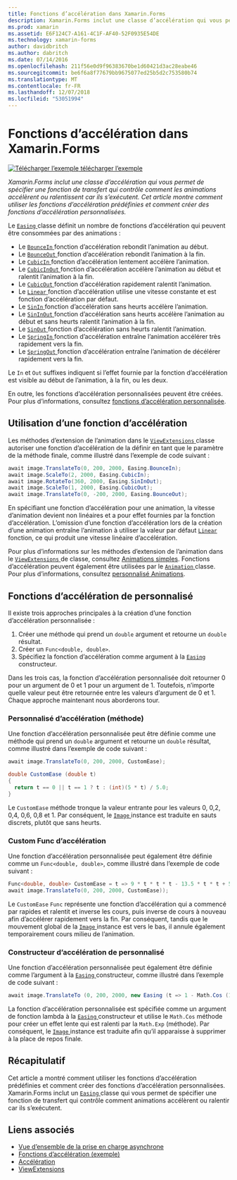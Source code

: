 ```yaml
---
title: Fonctions d’accélération dans Xamarin.Forms
description: Xamarin.Forms inclut une classe d’accélération qui vous permet de spécifier une fonction de transfert qui contrôle comment les animations accélèrent ou ralentissent car ils s’exécutent. Cet article montre comment utiliser les fonctions d’accélération prédéfinies et comment créer des fonctions d’accélération personnalisées.
ms.prod: xamarin
ms.assetid: E6F124C7-A161-4C1F-AF40-52F0935E54DE
ms.technology: xamarin-forms
author: davidbritch
ms.author: dabritch
ms.date: 07/14/2016
ms.openlocfilehash: 211f56e0d9f96383670be1d60421d3ac28eabe46
ms.sourcegitcommit: be6f6a8f77679bb9675077ed25b5d2c753580b74
ms.translationtype: MT
ms.contentlocale: fr-FR
ms.lasthandoff: 12/07/2018
ms.locfileid: "53051994"
---
```

# <a name="easing-functions-in-xamarinforms"></a>Fonctions d’accélération dans Xamarin.Forms

[![Télécharger l’exemple](~/media/shared/download.png) télécharger l’exemple](https://developer.xamarin.com/samples/xamarin-forms/userinterface/animation/easing/)

_Xamarin.Forms inclut une classe d’accélération qui vous permet de spécifier une fonction de transfert qui contrôle comment les animations accélèrent ou ralentissent car ils s’exécutent. Cet article montre comment utiliser les fonctions d’accélération prédéfinies et comment créer des fonctions d’accélération personnalisées._


Le [ `Easing` ](xref:Xamarin.Forms.Easing) classe définit un nombre de fonctions d’accélération qui peuvent être consommées par des animations :

- Le [ `BounceIn` ](xref:Xamarin.Forms.Easing.BounceIn) fonction d’accélération rebondit l’animation au début.
- Le [ `BounceOut` ](xref:Xamarin.Forms.Easing.BounceOut) fonction d’accélération rebondit l’animation à la fin.
- Le [ `CubicIn` ](xref:Xamarin.Forms.Easing.CubicIn) fonction d’accélération lentement accélère l’animation.
- Le [ `CubicInOut` ](xref:Xamarin.Forms.Easing.CubicInOut) fonction d’accélération accélère l’animation au début et ralentit l’animation à la fin.
- Le [ `CubicOut` ](xref:Xamarin.Forms.Easing.CubicOut) fonction d’accélération rapidement ralentit l’animation.
- Le [ `Linear` ](xref:Xamarin.Forms.Easing.Linear) fonction d’accélération utilise une vitesse constante et est fonction d’accélération par défaut.
- Le [ `SinIn` ](xref:Xamarin.Forms.Easing.SinIn) fonction d’accélération sans heurts accélère l’animation.
- Le [ `SinInOut` ](xref:Xamarin.Forms.Easing.SinInOut) fonction d’accélération sans heurts accélère l’animation au début et sans heurts ralentit l’animation à la fin.
- Le [ `SinOut` ](xref:Xamarin.Forms.Easing.SinOut) fonction d’accélération sans heurts ralentit l’animation.
- Le [ `SpringIn` ](xref:Xamarin.Forms.Easing.SpringIn) fonction d’accélération entraîne l’animation accélérer très rapidement vers la fin.
- Le [ `SpringOut` ](xref:Xamarin.Forms.Easing.SpringOut) fonction d’accélération entraîne l’animation de décélérer rapidement vers la fin.

Le `In` et `Out` suffixes indiquent si l’effet fournie par la fonction d’accélération est visible au début de l’animation, à la fin, ou les deux.

En outre, les fonctions d’accélération personnalisées peuvent être créées. Pour plus d’informations, consultez [fonctions d’accélération personnalisée](#customeasing).

## <a name="consuming-an-easing-function"></a>Utilisation d’une fonction d’accélération

Les méthodes d’extension de l’animation dans le [ `ViewExtensions` ](xref:Xamarin.Forms.ViewExtensions) classe autoriser une fonction d’accélération de la définir en tant que le paramètre de la méthode finale, comme illustré dans l’exemple de code suivant :

```csharp
await image.TranslateTo(0, 200, 2000, Easing.BounceIn);
await image.ScaleTo(2, 2000, Easing.CubicIn);
await image.RotateTo(360, 2000, Easing.SinInOut);
await image.ScaleTo(1, 2000, Easing.CubicOut);
await image.TranslateTo(0, -200, 2000, Easing.BounceOut);
```

En spécifiant une fonction d’accélération pour une animation, la vitesse d’animation devient non linéaires et a pour effet fournies par la fonction d’accélération. L’omission d’une fonction d’accélération lors de la création d’une animation entraîne l’animation à utiliser la valeur par défaut [ `Linear` ](xref:Xamarin.Forms.Easing.Linear) fonction, ce qui produit une vitesse linéaire d’accélération.

Pour plus d’informations sur les méthodes d’extension de l’animation dans le [ `ViewExtensions` ](xref:Xamarin.Forms.ViewExtensions) de classe, consultez [Animations simples](~/xamarin-forms/user-interface/animation/simple.md). Fonctions d’accélération peuvent également être utilisées par le [ `Animation` ](xref:Xamarin.Forms.Animation) classe. Pour plus d’informations, consultez [personnalisé Animations](~/xamarin-forms/user-interface/animation/custom.md).

<a name="customeasing" />

## <a name="custom-easing-functions"></a>Fonctions d’accélération de personnalisé

Il existe trois approches principales à la création d’une fonction d’accélération personnalisée :

1. Créer une méthode qui prend un `double` argument et retourne un `double` résultat.
1. Créer un `Func<double, double>`.
1. Spécifiez la fonction d’accélération comme argument à la [ `Easing` ](xref:Xamarin.Forms.Easing) constructeur.

Dans les trois cas, la fonction d’accélération personnalisée doit retourner 0 pour un argument de 0 et 1 pour un argument de 1. Toutefois, n’importe quelle valeur peut être retournée entre les valeurs d’argument de 0 et 1. Chaque approche maintenant nous aborderons tour.

### <a name="custom-easing-method"></a>Personnalisé d’accélération (méthode)

Une fonction d’accélération personnalisée peut être définie comme une méthode qui prend un `double` argument et retourne un `double` résultat, comme illustré dans l’exemple de code suivant :

```csharp
await image.TranslateTo(0, 200, 2000, CustomEase);

double CustomEase (double t)
{
  return t == 0 || t == 1 ? t : (int)(5 * t) / 5.0;
}
```

Le `CustomEase` méthode tronque la valeur entrante pour les valeurs 0, 0,2, 0,4, 0,6, 0,8 et 1. Par conséquent, le [ `Image` ](xref:Xamarin.Forms.Image) instance est traduite en sauts discrets, plutôt que sans heurts.

### <a name="custom-easing-func"></a>Custom Func d’accélération

Une fonction d’accélération personnalisée peut également être définie comme un `Func<double, double>`, comme illustré dans l’exemple de code suivant :

```csharp
Func<double, double> CustomEase = t => 9 * t * t * t - 13.5 * t * t + 5.5 * t;
await image.TranslateTo(0, 200, 2000, CustomEase));
```

Le `CustomEase` `Func` représente une fonction d’accélération qui a commencé par rapides et ralentit et inverse les cours, puis inverse de cours à nouveau afin d’accélérer rapidement vers la fin. Par conséquent, tandis que le mouvement global de la [ `Image` ](xref:Xamarin.Forms.Image) instance est vers le bas, il annule également temporairement cours milieu de l’animation.

### <a name="custom-easing-constructor"></a>Constructeur d’accélération de personnalisé

Une fonction d’accélération personnalisée peut également être définie comme l’argument à la [ `Easing` ](xref:Xamarin.Forms.Easing) constructeur, comme illustré dans l’exemple de code suivant :

```csharp
await image.TranslateTo (0, 200, 2000, new Easing (t => 1 - Math.Cos (10 * Math.PI * t) * Math.Exp (-5 * t)));
```

La fonction d’accélération personnalisée est spécifiée comme un argument de fonction lambda à la [ `Easing` ](xref:Xamarin.Forms.Easing) constructeur et utilise le `Math.Cos` méthode pour créer un effet lente qui est ralenti par la `Math.Exp` (méthode). Par conséquent, le [ `Image` ](xref:Xamarin.Forms.Image) instance est traduite afin qu’il apparaisse à supprimer à la place de repos finale.

## <a name="summary"></a>Récapitulatif

Cet article a montré comment utiliser les fonctions d’accélération prédéfinies et comment créer des fonctions d’accélération personnalisées. Xamarin.Forms inclut un [ `Easing` ](xref:Xamarin.Forms.Easing) classe qui vous permet de spécifier une fonction de transfert qui contrôle comment animations accélèrent ou ralentir car ils s’exécutent.



## <a name="related-links"></a>Liens associés

- [Vue d’ensemble de la prise en charge asynchrone](~/cross-platform/platform/async.md)
- [Fonctions d’accélération (exemple)](https://developer.xamarin.com/samples/xamarin-forms/userinterface/animation/easing/)
- [Accélération](xref:Xamarin.Forms.Easing)
- [ViewExtensions](xref:Xamarin.Forms.ViewExtensions)
